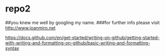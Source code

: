 # repo2
##you knew me well by googling my name. 
###for further info please visit http://www.joanmiro.net

https://docs.github.com/en/get-started/writing-on-github/getting-started-with-writing-and-formatting-on-github/basic-writing-and-formatting-syntax
